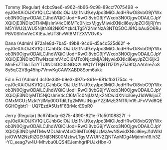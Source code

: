 Tommy (Regular) 4cbc9ae6-e962-4b66-9c98-89ccf7075498 
    -> eyJ0eXAiOiJKV1QiLCJhbGciOiJIUzI1NiJ9.eyJpc3MiOiJodHRwOi8vbG9jYWxob3N0OjgwODAiLCJhdWQiOiJodHRwOi8vbG9jYWxob3N0OjgwODAiLCJpYXQiOjE3NDIzOTI4MjIsImV4cCI6MTc0NjcxMjgyMiwidXNlciI6eyJpZCI6IjRjYmM5YWU2LWU5NjItNGI2Ni05Yzk4LTg5Y2NmNzA3NTQ5OCJ9fQ.bAuSO6RuPBV0Sh1mVeCKtEuJeUT8hvWt8MTZXVVOvKs

Dana (Admin) 972a1e8d-7ba5-49b8-94d6-d5a4c525d62f
    -> eyJ0eXAiOiJKV1QiLCJhbGciOiJIUzI1NiJ9.eyJpc3MiOiJodHRwOi8vbG9jYWxob3N0OjgwODAiLCJhdWQiOiJodHRwOi8vbG9jYWxob3N0OjgwODAiLCJpYXQiOjE3NDIzOTIwNzcsImV4cCI6MTc0NjcxMjA3NywidXNlciI6eyJpZCI6Ijk3MmExZThkLTdiYTUtNDliOC05NGQ2LWQ1YTRjNTI1ZDYyZiJ9fQ.AAb1reZoS8y5qC2VBg45hp7VmvKgCAWXABD8Som6ukk

Ed n Ed (Admin) dc10e339-b9e3-497b-861e-681cfb31754c
    -> eyJ0eXAiOiJKV1QiLCJhbGciOiJIUzI1NiJ9.eyJpc3MiOiJodHRwOi8vbG9jYWxob3N0OjgwODAiLCJhdWQiOiJodHRwOi8vbG9jYWxob3N0OjgwODAiLCJpYXQiOjE3NDIyMTI5NjQsImV4cCI6MTc0NjUzMjk2NCwidXNlciI6eyJ1dWlkIjoiZGMxMGUzMzktYjllMy00OTdiLTg2MWUtNjgxY2ZiMzE3NTRjIn19.JFxVVd8QE6GHOgbtt1--UQ7EzdA5UsfF6BrMcrE9pR0

Jerry (Regular) 9c674bda-6275-4390-821e-7fc50108827f
    -> eyJ0eXAiOiJKV1QiLCJhbGciOiJIUzI1NiJ9.eyJpc3MiOiJodHRwOi8vbG9jYWxob3N0OjgwODAiLCJhdWQiOiJodHRwOi8vbG9jYWxob3N0OjgwODAiLCJpYXQiOjE3NDIyMTMwMDUsImV4cCI6MTc0NjUzMzAwNSwidXNlciI6eyJ1dWlkIjoiOWM2NzRiZGEtNjI3NS00MzkwLTgyMWUtN2ZjNTAxMDg4MjdmIn19.h3Z-YC_eeag7w4U-Mhvbu0LQS4EJemhgrIPUJxHbn-0